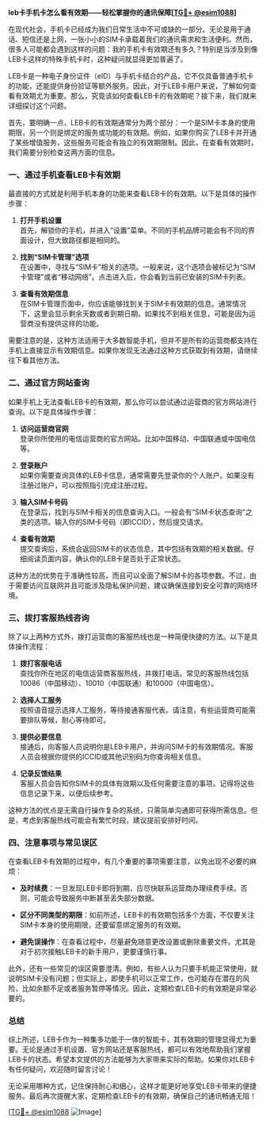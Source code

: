 **leb卡手机卡怎么看有效期——轻松掌握你的通讯保障[[TG💪+ @esim1088](https://t.me/s/esim1088)]**

在现代社会，手机卡已经成为我们日常生活中不可或缺的一部分。无论是用于通话、短信还是上网，一张小小的SIM卡承载着我们的通讯需求和生活便利。然而，很多人可能都会遇到这样的问题：我的手机卡有效期还有多久？特别是当涉及到像LEB卡这样的特殊手机卡时，这种疑问就显得更加普遍了。

LEB卡是一种电子身份证件（eID）与手机卡结合的产品，它不仅具备普通手机卡的功能，还能提供身份验证等额外服务。因此，对于LEB卡用户来说，了解如何查看有效期尤为重要。那么，究竟该如何查看LEB卡的有效期呢？接下来，我们就来详细探讨这个问题。

首先，要明确一点，LEB卡的有效期通常分为两个部分：一个是SIM卡本身的使用期限，另一个则是绑定的服务或功能的有效期。例如，如果你购买了LEB卡并开通了某些增值服务，这些服务可能会有独立的有效期限制。因此，在查看有效期时，我们需要分别检查这两方面的信息。

### **一、通过手机查看LEB卡有效期**

最直接的方式就是利用手机本身的功能来查看LEB卡的有效期。以下是具体的操作步骤：

1. **打开手机设置**  
   首先，解锁你的手机，并进入“设置”菜单。不同的手机品牌可能会有不同的界面设计，但大致路径都是相同的。

2. **找到“SIM卡管理”选项**  
   在设置中，寻找与“SIM卡”相关的选项。一般来说，这个选项会被标记为“SIM卡管理”或者“移动网络”。点击进入后，你会看到当前已安装的SIM卡列表。

3. **查看有效期信息**  
   在SIM卡管理页面中，你应该能够找到关于SIM卡有效期的信息。通常情况下，这里会显示剩余天数或者到期日期。如果找不到相关信息，可能是因为运营商没有提供这样的功能。

需要注意的是，这种方法适用于大多数智能手机，但并不是所有的运营商都支持在手机上直接显示有效期信息。如果你发现无法通过这种方式获取到有效期，请继续往下看其他方法。

### **二、通过官方网站查询**

如果手机上无法查看LEB卡的有效期，那么你可以尝试通过运营商的官方网站进行查询。以下是具体操作步骤：

1. **访问运营商官网**  
   登录你所使用的电信运营商的官方网站。比如中国移动、中国联通或中国电信等。

2. **登录账户**  
   如果你需要查询具体的LEB卡信息，通常需要先登录你的个人账户。如果没有注册过账户，可以按照指引完成注册过程。

3. **输入SIM卡号码**  
   在登录后，找到与SIM卡相关的信息查询入口。一般会有“SIM卡状态查询”之类的选项。输入你的SIM卡号码（即ICCID），然后提交请求。

4. **查看有效期**  
   提交查询后，系统会返回SIM卡的状态信息，其中包括有效期的相关数据。仔细阅读页面内容，确认你的LEB卡是否处于正常状态。

这种方法的优势在于准确性较高，而且可以全面了解SIM卡的各项参数。不过，由于需要访问互联网并且可能涉及隐私保护问题，建议确保连接到安全可靠的网络环境。

### **三、拨打客服热线咨询**

除了以上两种方式外，拨打运营商的客服热线也是一种简便快捷的方法。以下是具体操作流程：

1. **拨打客服电话**  
   查找你所在地区的电信运营商客服热线，并拨打电话。常见的客服热线包括10086（中国移动）、10010（中国联通）和10000（中国电信）。

2. **选择人工服务**  
   按照语音提示选择人工服务，等待接通客服代表。请注意，有些运营商可能需要排队等候，耐心等待即可。

3. **提供必要信息**  
   接通后，向客服人员说明你是LEB卡用户，并询问SIM卡的有效期情况。客服人员会根据你提供的ICCID或其他识别码为你查询相关信息。

4. **记录反馈结果**  
   客服人员会告知你SIM卡的具体有效期以及任何需要注意的事项。记得将这些信息记录下来，以便后续参考。

这种方法的优点是无需自行操作复杂的系统，只需简单沟通即可获得所需信息。但是，考虑到客服热线可能会有繁忙时段，建议提前安排好时间。

### **四、注意事项与常见误区**

在查看LEB卡有效期的过程中，有几个重要的事项需要注意，以免出现不必要的麻烦：

- **及时续费**：一旦发现LEB卡即将到期，应尽快联系运营商办理续费手续。否则，可能会导致服务中断甚至丢失部分数据。
  
- **区分不同类型的期限**：如前所述，LEB卡的有效期包括多个方面，不仅要关注SIM卡本身的使用期限，还要留意绑定服务的有效期。

- **避免误操作**：在查看过程中，尽量避免随意更改设置或删除重要文件。尤其是对于初次接触LEB卡的新手用户，更要谨慎行事。

此外，还有一些常见的误区需要澄清。例如，有些人认为只要手机能正常使用，就说明SIM卡没有问题；但实际上，即使手机可以正常工作，也可能存在潜在的风险，比如余额不足或者服务暂停等情况。因此，定期检查LEB卡的有效期是非常必要的。

### **总结**

综上所述，LEB卡作为一种集多功能于一体的智能卡，其有效期的管理显得尤为重要。无论是通过手机设置、官方网站还是客服热线，都可以有效地帮助我们掌握LEB卡的状态。希望本文提供的方法能够为大家带来实际的帮助。如果你对LEB卡有任何疑问，欢迎随时留言讨论！

无论采用哪种方式，记住保持耐心和细心，这样才能更好地享受LEB卡带来的便捷服务。最后再次提醒大家，定期检查LEB卡的有效期，确保自己的通讯畅通无阻！

[[TG💪+ @esim1088](https://t.me/s/esim1088) ![Image](https://i.postimg.cc/4NQfJmqS/Snipaste-2025-05-13-00-14-12.png)]